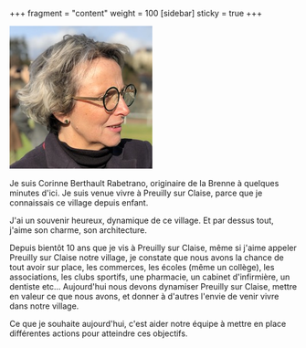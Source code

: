 +++
fragment = "content"
weight = 100
[sidebar]
  sticky = true
+++

<img src="photo.jpg" alt="" class="img-fluid rounded-circle border text-white">

Je suis Corinne Berthault Rabetrano, originaire de la Brenne à quelques minutes d'ici. Je suis venue vivre à Preuilly sur Claise, parce que je connaissais ce village depuis enfant.

J'ai un souvenir heureux, dynamique de ce village. Et par dessus tout, j'aime son charme, son architecture.

Depuis bientôt 10 ans que je vis à Preuilly sur Claise, même si j'aime appeler Preuilly sur Claise notre village, je constate que nous avons la chance de tout avoir sur place, les commerces, les écoles (même un collège), les associations, les clubs sportifs, une pharmacie, un cabinet d'infirmière, un dentiste etc... Aujourd'hui nous devons dynamiser Preuilly sur Claise, mettre en valeur ce que nous avons, et donner à d'autres l'envie de venir vivre dans notre village.

Ce que je souhaite aujourd'hui, c'est aider notre équipe à mettre en place différentes actions pour atteindre ces objectifs.

